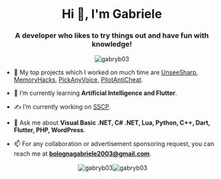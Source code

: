 <h1 align="center">Hi 👋, I'm Gabriele</h1>
<h3 align="center">A developer who likes to try things out and have fun with knowledge!</h3>

<p align="center"> <img src="https://komarev.com/ghpvc/?username=gabryb03&label=Views&color=fb8c00&style=flat-square" alt="gabryb03" /> </p>

- 🔭 My top projects which I worked on much time are [UnseeSharp](https://github.com/GabryB03/UnseeSharp/), [MemoryHacks](https://github.com/GabryB03/MemoryHacks/), [PickAnyVoice](https://github.com/GabryB03/PickAnyVoice/), [PilotAntiCheat](https://github.com/GabryB03/PilotAntiCheat/).

- 🌱 I’m currently learning **Artificial Intelligence and Flutter**.

- ✍️ I’m currently working on [SSCP](https://github.com/GabryB03/SSCP/).

- 💬 Ask me about **Visual Basic .NET, C# .NET, Lua, Python, C++, Dart, Flutter, PHP, WordPress**.

- 📫 For any collaboration or advertisement sponsoring request, you can reach me at **bolognagabriele2003@gmail.com**.

<p align="center">&nbsp;<img align="center" src="https://github-readme-stats.vercel.app/api?username=gabryb03&show_icons=true&theme=dracula&title_color=fb8c00&text_color=000000&bg_color=ffffff&locale=en" alt="gabryb03" /><img align="center" src="https://github-readme-streak-stats.herokuapp.com/?user=gabryb03&theme=default" alt="gabryb03" /></p>
